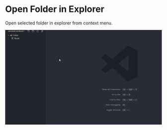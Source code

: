 # Open Folder in Explorer

Open selected folder in explorer from context menu.

![In Action](img/inAction.gif)